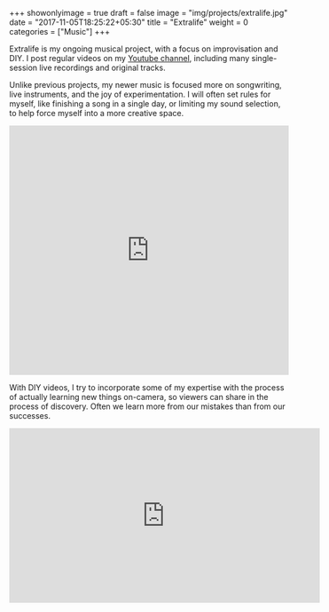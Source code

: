 +++
showonlyimage = true
draft = false
image = "img/projects/extralife.jpg"
date = "2017-11-05T18:25:22+05:30"
title = "Extralife"
weight = 0
categories = ["Music"]
+++

Extralife is my ongoing musical project, with a focus on improvisation and DIY. I post regular videos on my [Youtube channel](https://www.youtube.com/channel/UCd5402wsbVLJKc2fnU1VfFQ), including many single-session live recordings and original tracks.
<!--more-->

Unlike previous projects, my newer music is focused more on songwriting, live instruments, and the joy of experimentation. I will often set rules for myself, like finishing a song in a single day, or limiting my sound selection, to help force myself into a more creative space.

<iframe width="100%" height="450" scrolling="no" frameborder="no" allow="autoplay" src="https://w.soundcloud.com/player/?url=https%3A//api.soundcloud.com/users/197719088&color=%23ff5500&auto_play=false&hide_related=false&show_comments=true&show_user=true&show_reposts=false&show_teaser=true"></iframe>

With DIY videos, I try to incorporate some of my expertise with the process of actually learning new things on-camera, so viewers can share in the process of discovery. Often we learn more from our mistakes than from our successes.
<iframe width="560" height="315" src="https://www.youtube.com/embed/videoseries?list=PLXcIAQij6ZZLHdCm0CF9VDXXAhZ2CoeOw" frameborder="0" allow="autoplay; encrypted-media" allowfullscreen></iframe>